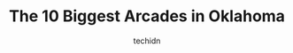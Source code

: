 ---
layout: ampstory
image: https://i0.wp.com/paketmu.com/wp-content/uploads/2023/06/level-up-arcade-0-in-oklahoma-1686369322.jpeg?resize=640,853
author: techidn
featured: false
description: Explore the diverse Arcade scene in Oklahoma, home to an incredible selection of 10 establishments catering to every taste. Whether youre in search of iconic favorites or undiscovered treas
title: The 10 Biggest Arcades in Oklahoma
cover:
   title: The 10 Biggest Arcades in Oklahoma
   subtitle: RICKPATE
   background: https://paketmu.com/wp-content/uploads/2023/06/level-up-arcade-0-in-oklahoma-1686369322.jpeg

pages: 
 - layout: thirds
   top: <h1>#1 Main Event Oklahoma City</h1>
   bottom: "<p>Went bowling early evening in the middle of the week with my kids. They have a great deal for all day passes. I bowl in 2 bowling leagues and this place has always been k</p>"
   background: https://paketmu.com/wp-content/uploads/2023/06/level-up-arcade-1-in-oklahoma-1686369342.jpeg
   backgroundblur: true
 - layout: thirds
   top: <h1>#2 Main Event Tulsa</h1>
   bottom: "<p>Great staff. Very helpful very friendly. Had a birthday party for my 13 year old grandson and everybody had a blast. So much so that now my granddaughter wants to have al</p>"
   background: https://paketmu.com/wp-content/uploads/2023/06/level-up-arcade-2-in-oklahoma-1686369343.jpeg
   cta:
      link: https://paketmu.com/the-10-biggest-arcades-in-oklahoma/
      text: The 10 Biggest Arcades in Oklahoma
 - layout: thirds
   top: <h1>#3 Dave & Busters Oklahoma City</h1>
   bottom: "<p>One star because zero isnt an option. Mothers Day, the one day we wanted zero worries, zero headaches and to enjoy a meal prepared for us and to have fun celebratin</p>"
   background: https://paketmu.com/wp-content/uploads/2023/06/level-up-arcade-3-in-oklahoma-1686369344.jpeg
   cta:
      link: https://paketmu.com/the-10-biggest-arcades-in-oklahoma/
      text: The 10 Biggest Arcades in Oklahoma
 - layout: thirds
   top: <h1>#4 Brickopolis Entertainment</h1>
   bottom: "<p>101 S Mickey Mantle Dr, Oklahoma City, OK 73104, United States</p>"
   background: https://images.unsplash.com/photo-1574169208507-84376144848b?ixlib=rb-4.0.3&ixid=MnwxMjA3fDB8MHxwaG90by1wYWdlfHx8fGVufDB8fHx8&auto=format&fit=crop&w=640&h=853&q=80
   cta:
      link: https://paketmu.com/the-10-biggest-arcades-in-oklahoma/
      text: The 10 Biggest Arcades in Oklahoma
 - layout: thirds
   top: <h1>#5 Hey Day Entertainment Norman</h1>
   bottom: "<p>3201 Market Pl, Norman, OK 73072, United States</p>"
   background: https://images.unsplash.com/photo-1489648022186-8f49310909a0?ixlib=rb-4.0.3&ixid=MnwxMjA3fDB8MHxwaG90by1wYWdlfHx8fGVufDB8fHx8&auto=format&fit=crop&w=640&h=853&q=80
   cta:
      link: https://paketmu.com/the-10-biggest-arcades-in-oklahoma/
      text: The 10 Biggest Arcades in Oklahoma
 - layout: thirds
   top: <h1>#6 Dave & Busters Tulsa</h1>
   bottom: "<p>6812 S 105th E Ave, Tulsa, OK 74133, United States</p>"
   background: https://images.unsplash.com/photo-1591393223703-56fe1347ac62?ixlib=rb-4.0.3&ixid=MnwxMjA3fDB8MHxwaG90by1wYWdlfHx8fGVufDB8fHx8&auto=format&fit=crop&w=640&h=853&q=80
   cta:
      link: https://paketmu.com/the-10-biggest-arcades-in-oklahoma/
      text: The 10 Biggest Arcades in Oklahoma
 - layout: thirds
   top: <h1>#7 Cactus Jacks Family Fun Center</h1>
   bottom: "<p>1211 N Council Rd, Oklahoma City, OK 73127, United States</p>"
   background: https://images.unsplash.com/photo-1540457036297-448b6b99e91c?ixlib=rb-4.0.3&ixid=MnwxMjA3fDB8MHxwaG90by1wYWdlfHx8fGVufDB8fHx8&auto=format&fit=crop&w=640&h=853&q=80
   cta:
      link: https://paketmu.com/the-10-biggest-arcades-in-oklahoma/
      text: The 10 Biggest Arcades in Oklahoma
 - layout: thirds
   middle: Continue reading...
   background: https://images.unsplash.com/photo-1618556658017-fd9c732d1360?ixlib=rb-4.0.3&ixid=MnwxMjA3fDB8MHxwaG90by1wYWdlfHx8fGVufDB8fHx8&auto=format&fit=crop&w=640&h=853&q=80
   cta:
      link: https://paketmu.com/the-10-biggest-arcades-in-oklahoma/
      text: The 10 Biggest Arcades in Oklahoma
      
---